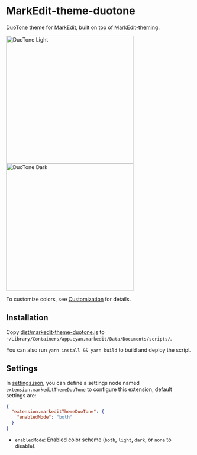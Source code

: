 # MarkEdit-theme-duotone

[DuoTone](https://simurai.com/projects/2016/01/01/duotone-themes) theme for [MarkEdit](https://github.com/MarkEdit-app/MarkEdit), built on top of [MarkEdit-theming](https://github.com/MarkEdit-app/MarkEdit-theming).

<img width="344" title="DuoTone Light" src="https://github.com/user-attachments/assets/23fadf2a-701a-4b78-81c4-c182ecb231d5" /> <img width="344" title="DuoTone Dark" src="https://github.com/user-attachments/assets/b6a70da8-f8b7-4e96-801a-aecbfb82724b" />

To customize colors, see [Customization](https://github.com/MarkEdit-app/MarkEdit-theming/wiki#customization) for details.

## Installation

Copy [dist/markedit-theme-duotone.js](dist/markedit-theme-duotone.js?raw=true) to `~/Library/Containers/app.cyan.markedit/Data/Documents/scripts/`.

You can also run `yarn install && yarn build` to build and deploy the script.

## Settings

In [settings.json](https://github.com/MarkEdit-app/MarkEdit/wiki/Customization#advanced-settings), you can define a settings node named `extension.markeditThemeDuoTone` to configure this extension, default settings are:

```json
{
  "extension.markeditThemeDuoTone": {
    "enabledMode": "both"
  }
}
```

- `enabledMode`: Enabled color scheme (`both`, `light`, `dark`, or `none` to disable).

